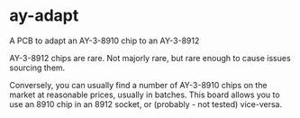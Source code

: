 # ay-adapt
A PCB to adapt an AY-3-8910 chip to an AY-3-8912

AY-3-8912 chips are rare. Not majorly rare, but rare enough to cause issues sourcing them.

Conversely, you can usually find a number of AY-3-8910 chips on the market at reasonable prices, usually in batches. This board allows you to use an 8910 chip in an 8912 socket, or (probably - not tested) vice-versa.

